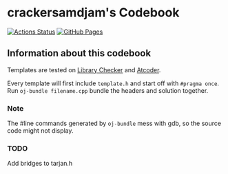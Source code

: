 # crackersamdjam's Codebook

[![Actions Status](https://github.com/crackersamdjam/Codebook/workflows/verify/badge.svg)](https://github.com/crackersamdjam/Codebook/actions)
[![GitHub Pages](https://img.shields.io/static/v1?label=GitHub+Pages&message=+&color=brightgreen&logo=github)](https://crackersamdjam.github.io/Codebook/)

## Information about this codebook

Templates are tested on [Library Checker](https://judge.yosupo.jp/) and [Atcoder](https://atcoder.jp/).

Every template will first include `template.h` and start off with `#pragma once`.
Run `oj-bundle filename.cpp` bundle the headers and solution together.

### Note

The #line commands generated by `oj-bundle` mess with gdb, so the source code might not display.

### TODO
Add bridges to tarjan.h

